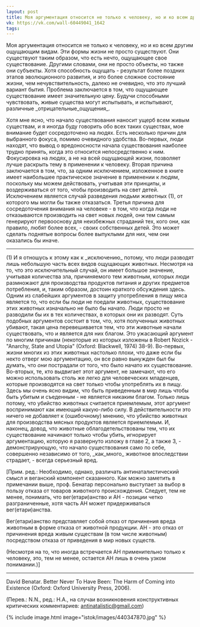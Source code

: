 ```yaml
---
layout: post
title: Моя аргументация относится не только к человеку, но и ко всем другим ощущающим видам
vk: https://vk.com/wall-60449041_1642
tags:
---
```

Моя аргументация относится не только к человеку, но и ко всем другим ощущающим видам. Эти формы жизни не просто существуют. Они существуют таким образом, что есть нечто, ощущающее свое существование. Другими словами, они не просто объекты, но также они субъекты. Хотя способность ощущать - результат более поздних этапов эволюционного развития, и это более сложное состояние жизни, чем нечувствительность, далеко не очевидно, что это лучший вариант бытия. Проблема заключается в том, что ощущающее существование имеет значительную цену. Будучи способными чувствовать, живые существа могут испытывать, и испытывают, различные \_отрицательные\_ощущения\_.

Хотя мне ясно, что начало существования наносит ущерб всем живым существам, и я иногда буду говорить обо всех таких существах, мое внимание будет сосредоточено на людях. Есть несколько причин для выбранного фокуса, помимо очевидного удобства. Во-первых, люди находят, что вывод о вредоносности начала существования наиболее трудно принять, когда это относится непосредственно к ним. Фокусировка на людях, а не на всей ощущающей жизни, позволяет лучше раскрыть тему в применении к человеку. Вторая причина заключается в том, что, за одним исключением, изложенное в книге имеет наибольшее практическое значение в применении к людям, поскольку мы можем действовать, учитывая эти принципы, и воздерживаться от того, чтобы производить на свет детей. Исключением является случай разведения людьми животных (1), от которого мы могли бы также отказаться. Третья причина для сосредоточения внимания на человеке - в том, что когда люди не отказываются производить на свет новых людей, они тем самым генерируют первооснову для неизбежных страданий тех, кого они, как правило, любят более всех, - своих собственных детей. Это может сделать поднятые вопросы более выпуклыми для них, чем они оказались бы иначе.

---

(1) И я отношусь к этому как к \_исключению\_ потому, что люди разводят лишь небольшую часть всех видов ощущающих животных. Несмотря на то, что это исключительный случай, он имеет большое значение, учитывая количества зла, причиняемого тем животным, которых люди размножают для производства продуктов питания и других предметов потребления, и, таким образом, достоин краткого обсуждения здесь. Одним из слабейших аргументов в защиту употребления в пищу мяса является то, что если бы люди не поедали животных, существование этих животных изначально не было бы начато. Люди просто не разводили бы их в тех количествах, в которых они их разводят. Суть подобных аргументов состоит в том, что, хотя полученных животных убивают, такая цена перевешивается тем, что эти животные начали существовать, что и является для них благом. Это ужасающий аргумент по многим причинам (некоторые из которых изложены в Robert Nozick - "Anarchy, State and Utopia" (Oxford: Blackwell, 1974) 38-9). Во-первых, жизни многих из этих животных настолько плохи, что даже если бы некто отверг мою аргументацию, он все равно вынужден был бы думать, что _они_ пострадали от того, что было начато их существование. Во-вторых, те, кто выдвигает этот аргумент, не замечают, что его можно использовать столь же легко для человеческих младенцев, которые производятся на свет только чтобы употреблять их в пищу. Здесь мы очень ясно видим, что быть приведенным в мир лишь чтобы быть убитым и съеденным - не является никаким благом. Только лишь потому, что убийство животных считается приемлемым, этот аргумент воспринимают как имеющий какую-либо силу. В действительности это ничего не добавляет к (ошибочному) мнению, что убийство животных для производства мясных продуктов является приемлемым. И, наконец, довод, что животные облагодетельствованы тем, что их существование начинают только чтобы убить, игнорирует аргументацию, которую я развернуто изложу в главе 2, а также 3, - демонстрирующую, что начало существования само по себе, совершенно независимо от того, \_как\_много\_ животное впоследствии страдает, - всегда серьезный вред.

\[Прим. ред.: Необходимо, однако, различать антинаталистический смысл и веганский компонент сказанного. Как можно заметить в примечании выше, проф. Бенатар персонально выступает за выбор в пользу отказа от товаров животного происхождения. Следует, тем не менее, понимать, что вег(етари)анство и АН - позиции четко разграниченные, хотя часть АН может придерживаться вег(етари)анства. 

Вег(етари)анство представляет собой отказ от причинения вреда животным в форме отказа от животной продукции. АН - это отказ от причинения вреда живым существам (в том числе животным) посредством отказа от приведения в мир новых существ.

(Несмотря на то, что иногда встречается АН применительно только к человеку, это, тем не менее, остается АН лишь в очень узком понимании.)\]

---

David Benatar. Better Never To Have Been: The Harm of Coming into Existence (Oxford: Oxford University Press, 2006).

(Перев.: N.N., ред.: Н.А., на случаи возникновения конструктивных критических комментариев: antinatalistic@gmail.com)

{% include image.html image="istok/images/440347870.jpg" %}